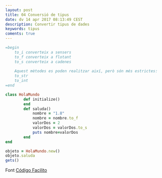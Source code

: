 ```yaml
---
layout: post
title: 04 Conversió de tipus
date: dv 14 apr 2017 08:13:49 CEST 
description: Convertir tipus de dades 
keywords: tipus 
coments: true
---
```



```ruby
=begin
	to_i converteix a sensers
	to_f converteix a flotant
	to_s converteix a cadenes
	
	Aquest mètodes es poden realitzar així, però són més estrictes:
	to_str
	to_int
=end

class HolaMundo
        def initialize()
        end
        def saluda()
        	nombre = "1.8"
        	nombre = nombre.to_f
        	valorDos = 2
        	valorDos = valorDos.to_s
        	puts nombre=valorDos
        end
end

objeto = HolaMundo.new()
objeto.saluda
gets()
```
Font [Código Facilito](https://www.youtube.com/watch?v=UeEKzZz6jwQ)
